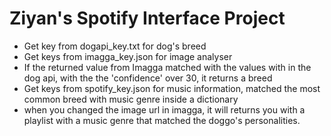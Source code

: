 # **Ziyan's Spotify Interface Project**

- Get key from dogapi_key.txt for dog's breed
- Get keys from imagga_key.json for image analyser
- If the returned value from Imagga matched with the values with in the dog api, with the the 'confidence' over 30, it returns a breed
- Get keys from  spotify_key.json for music information, matched the most common breed with music genre inside a dictionary
- when you changed the image url in imagga, it will returns you with a playlist with a music genre that matched the doggo's personalities. 


